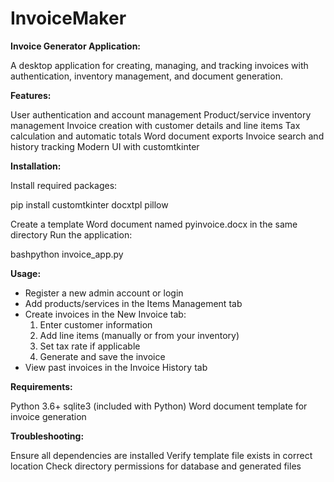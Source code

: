 # InvoiceMaker
**Invoice Generator Application:**

A desktop application for creating, managing, and tracking invoices with authentication, inventory management, and document generation.

**Features:**

User authentication and account management
Product/service inventory management
Invoice creation with customer details and line items
Tax calculation and automatic totals
Word document exports
Invoice search and history tracking
Modern UI with customtkinter

**Installation:**

Install required packages:

pip install customtkinter docxtpl pillow

Create a template Word document named pyinvoice.docx in the same directory
Run the application:

bashpython invoice_app.py

**Usage:**

* Register a new admin account or login
* Add products/services in the Items Management tab
* Create invoices in the New Invoice tab:
  1. Enter customer information
  2. Add line items (manually or from your inventory)
  3. Set tax rate if applicable
  4. Generate and save the invoice
* View past invoices in the Invoice History tab

**Requirements:**

Python 3.6+
sqlite3 (included with Python)
Word document template for invoice generation

**Troubleshooting:**

Ensure all dependencies are installed
Verify template file exists in correct location
Check directory permissions for database and generated files
